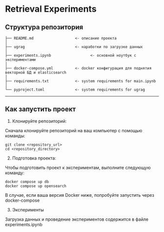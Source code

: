 # Retrieval Experiments

Структура репозитория
------------

    ├── README.md                   <- описание проекта
    │
    ├── ugrag                       <- наработки по загрузке данных
    │
    ├── experiments.ipynb                  <- основной ноутбук с экспериментами
    │
    ├── docker-compose.yml          <- docker конфигурация для поднятия векторной БД и elasticsearch
    │
    ├── requirements.txt            <- system requirements for main.ipynb
    │
    └── pyproject.toml              <- system requirements for ugrag

--------

## Как запустить проект 

1. Клонируйте репозиторий:

Сначала клонируйте репозиторий на ваш компьютер с помощью команды:

    git clone <repository_url>
    cd <repository_directory>
 
2. Подготовка проекта:

Чтобы подготовить проект к экспериментам, выполните следующую команду:

    docker compose up db 
    docker compose up opensearch

В случае, если ваша версия Docker ниже, попробуйте запустить через docker-compose

3. Эксперименты

Загрузка данных и проведение экспериментов содержится в файле experiments.ipynb 
